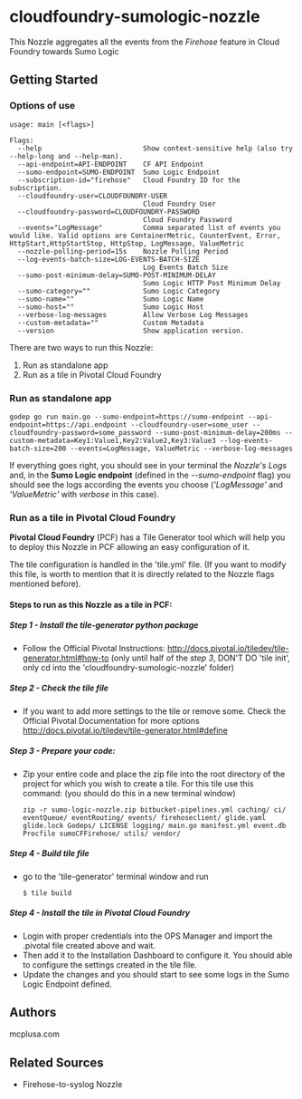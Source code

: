 # cloudfoundry-sumologic-nozzle

This Nozzle aggregates all the events from the _Firehose_ feature in Cloud Foundry towards Sumo Logic

## Getting Started

### Options of use

```
usage: main [<flags>]

Flags:
  --help                         Show context-sensitive help (also try --help-long and --help-man).
  --api-endpoint=API-ENDPOINT    CF API Endpoint
  --sumo-endpoint=SUMO-ENDPOINT  Sumo Logic Endpoint
  --subscription-id="firehose"   Cloud Foundry ID for the subscription.
  --cloudfoundry-user=CLOUDFOUNDRY-USER  
                                 Cloud Foundry User
  --cloudfoundry-password=CLOUDFOUNDRY-PASSWORD  
                                 Cloud Foundry Password
  --events="LogMessage"          Comma separated list of events you would like. Valid options are ContainerMetric, CounterEvent, Error, HttpStart,HttpStartStop, HttpStop, LogMessage, ValueMetric
  --nozzle-polling-period=15s    Nozzle Polling Period
  --log-events-batch-size=LOG-EVENTS-BATCH-SIZE  
                                 Log Events Batch Size
  --sumo-post-minimum-delay=SUMO-POST-MINIMUM-DELAY  
                                 Sumo Logic HTTP Post Minimum Delay
  --sumo-category=""             Sumo Logic Category
  --sumo-name=""                 Sumo Logic Name
  --sumo-host=""                 Sumo Logic Host
  --verbose-log-messages         Allow Verbose Log Messages
  --custom-metadata=""           Custom Metadata
  --version                      Show application version.
```

There are two ways to run this Nozzle:

1. Run as standalone app
2. Run as a tile in Pivotal Cloud Foundry

### Run as standalone app

```
godep go run main.go --sumo-endpoint=https://sumo-endpoint --api-endpoint=https://api.endpoint --cloudfoundry-user=some_user --cloudfoundry-password=some_password --sumo-post-minimum-delay=200ms --custom-metadata=Key1:Value1,Key2:Value2,Key3:Value3 --log-events-batch-size=200 --events=LogMessage, ValueMetric --verbose-log-messages
```

If everything goes right, you should see in your terminal the _Nozzle's Logs_ and, in the __Sumo Logic endpoint__ (defined in the _--sumo-endpoint_ flag) you should see the logs according the events you choose (_'LogMessage'_ and _'ValueMetric'_ with _verbose_ in this case).

### Run as a tile in Pivotal Cloud Foundry

**Pivotal Cloud Foundry** (PCF) has a Tile Generator tool which will help you to deploy this Nozzle in PCF allowing an easy configuration of it.

The tile configuration is handled in the 'tile.yml' file. (If you want to modify this file, is worth to mention that it is directly related to the Nozzle flags mentioned before).

#### Steps to run as this Nozzle as a tile in PCF:

 ##### Step 1 - Install the tile-generator python package

* Follow the Official Pivotal Instructions: http://docs.pivotal.io/tiledev/tile-generator.html#how-to
(only until half of the _step 3_, DON'T DO 'tile init', only cd into the 'cloudfoundry-sumologic-nozzle' folder)

 ##### Step 2 - Check the tile file
* If you want to add more settings to the tile or remove some. Check the Official Pivotal Documentation for more options http://docs.pivotal.io/tiledev/tile-generator.html#define

 ##### Step 3 - Prepare your code:
* Zip your entire code and place the zip file into the root directory of the project for which you wish to create a tile. For this tile use this command: (you should do this in a new terminal window)

    ```
    zip -r sumo-logic-nozzle.zip bitbucket-pipelines.yml caching/ ci/ eventQueue/ eventRouting/ events/ firehoseclient/ glide.yaml glide.lock Godeps/ LICENSE logging/ main.go manifest.yml event.db Procfile sumoCFFirehose/ utils/ vendor/
    ```
 ##### Step 4 - Build tile file
* go to the 'tile-generator' terminal window and run

    ```
    $ tile build
    ```
 ##### Step 4 - Install the tile in Pivotal Cloud Foundry
* Login with proper credentials into the OPS Manager and import the .pivotal file created above and wait.
* Then add it to the Installation Dashboard to configure it. You should able to configure the settings created in the tile file.
* Update the changes and you should start to see some logs in the Sumo Logic Endpoint defined.

## Authors

mcplusa.com

## Related Sources

* Firehose-to-syslog Nozzle
